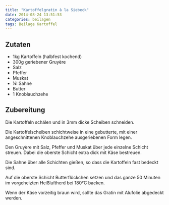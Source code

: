 ```yaml
---
title: "Kartoffelgratin à la Siebeck"
date: 2014-08-24 13:51:53
categories: beilagen
tags: Beilage Kartoffel
---
```


## Zutaten

* 1kg Kartoffeln (halbfest kochend)
* 300g geriebener Gruyère
* Salz
* Pfeffer
* Muskat
* ¼l Sahne
* Butter
* 1 Knoblauchzehe

## Zubereitung

Die Kartoffeln schälen und in 3mm dicke Scheiben schneiden.

Die Kartoffelscheiben schichtweise in eine gebutterte, mit einer angeschnittenen Knoblauchzehe ausgeriebenen Form legen.

Den Gruyère mit Salz, Pfeffer und Muskat über jede einzelne Schicht streuen. Dabei die oberste Schicht extra dick mit Käse bestreuen.

Die Sahne über alle Schichten gießen, so dass die Kartoffeln fast bedeckt sind.

Auf die oberste Schicht Butterflöckchen setzen und das ganze 50 Minuten im vorgeheizten Heißluftherd bei 180°C backen.

Wenn der Käse vorzeitig braun wird, sollte das Gratin mit Alufolie abgedeckt werden.
